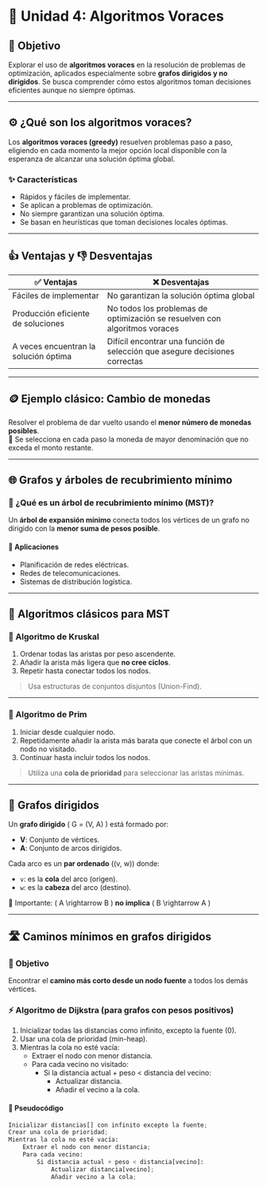 # 🧩 Unidad 4: Algoritmos Voraces

## 🎯 Objetivo

Explorar el uso de **algoritmos voraces** en la resolución de problemas de optimización, aplicados especialmente sobre **grafos dirigidos y no dirigidos**. Se busca comprender cómo estos algoritmos toman decisiones eficientes aunque no siempre óptimas.

---

## ⚙️ ¿Qué son los algoritmos voraces?

Los **algoritmos voraces (greedy)** resuelven problemas paso a paso, eligiendo en cada momento la mejor opción local disponible con la esperanza de alcanzar una solución óptima global.

### ✨ Características

- Rápidos y fáciles de implementar.
- Se aplican a problemas de optimización.
- No siempre garantizan una solución óptima.
- Se basan en heurísticas que toman decisiones locales óptimas.

---

## 👍 Ventajas y 👎 Desventajas

| ✅ Ventajas                          | ❌ Desventajas                                                                 |
|-------------------------------------|--------------------------------------------------------------------------------|
| Fáciles de implementar              | No garantizan la solución óptima global                                       |
| Producción eficiente de soluciones  | No todos los problemas de optimización se resuelven con algoritmos voraces    |
| A veces encuentran la solución óptima | Difícil encontrar una función de selección que asegure decisiones correctas |

---

## 🪙 Ejemplo clásico: Cambio de monedas

Resolver el problema de dar vuelto usando el **menor número de monedas posibles**.  
🔁 Se selecciona en cada paso la moneda de mayor denominación que no exceda el monto restante.

---

## 🌐 Grafos y árboles de recubrimiento mínimo

### 🌲 ¿Qué es un árbol de recubrimiento mínimo (MST)?

Un **árbol de expansión mínimo** conecta todos los vértices de un grafo no dirigido con la **menor suma de pesos posible**.

#### 📌 Aplicaciones
- Planificación de redes eléctricas.
- Redes de telecomunicaciones.
- Sistemas de distribución logística.

---

## 🧩 Algoritmos clásicos para MST

### 🧵 Algoritmo de Kruskal
1. Ordenar todas las aristas por peso ascendente.
2. Añadir la arista más ligera que **no cree ciclos**.
3. Repetir hasta conectar todos los nodos.

> Usa estructuras de conjuntos disjuntos (Union-Find).

---

### 🔄 Algoritmo de Prim
1. Iniciar desde cualquier nodo.
2. Repetidamente añadir la arista más barata que conecte el árbol con un nodo no visitado.
3. Continuar hasta incluir todos los nodos.

> Utiliza una **cola de prioridad** para seleccionar las aristas mínimas.

---

## 🔄 Grafos dirigidos

Un **grafo dirigido** \( G = (V, A) \) está formado por:
- **V**: Conjunto de vértices.
- **A**: Conjunto de arcos dirigidos.

Cada arco es un **par ordenado** \((v, w)\) donde:
- `v`: es la **cola** del arco (origen).
- `w`: es la **cabeza** del arco (destino).

📌 Importante: \( A \rightarrow B \) **no implica** \( B \rightarrow A \)

---

## 🛣️ Caminos mínimos en grafos dirigidos

### 🎯 Objetivo

Encontrar el **camino más corto desde un nodo fuente** a todos los demás vértices.

### ⚡ Algoritmo de Dijkstra (para grafos con pesos positivos)

1. Inicializar todas las distancias como infinito, excepto la fuente (0).
2. Usar una cola de prioridad (min-heap).
3. Mientras la cola no esté vacía:
   - Extraer el nodo con menor distancia.
   - Para cada vecino no visitado:
     - Si la distancia actual + peso < distancia del vecino:
       - Actualizar distancia.
       - Añadir el vecino a la cola.

#### 🧮 Pseudocódigo

```python
Inicializar distancias[] con infinito excepto la fuente;
Crear una cola de prioridad;
Mientras la cola no esté vacía:
    Extraer el nodo con menor distancia;
    Para cada vecino:
        Si distancia actual + peso < distancia[vecino]:
            Actualizar distancia[vecino];
            Añadir vecino a la cola;
```
